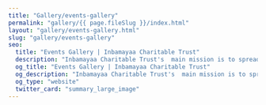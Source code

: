 ```yaml
---
title: "Gallery/events-gallery"
permalink: "gallery/{{ page.fileSlug }}/index.html"
layout: "gallery/events-gallery.html"
slug: "gallery/events-gallery"
seo:
  title: "Events Gallery | Inbamayaa Charitable Trust"
  description: "Inbamayaa Charitable Trust's  main mission is to spread out happiness to everyone, especially the underprivileged students and the poor people."
  og_title: "Events Gallery | Inbamayaa Charitable Trust"
  og_description: "Inbamayaa Charitable Trust's  main mission is to spread out happiness to everyone, especially the underprivileged students and the poor people."
  og_type: "website"
  twitter_card: "summary_large_image"
---
```

